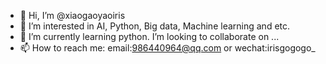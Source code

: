 - 👋 Hi, I’m @xiaogaoyaoiris
- 👀 I’m interested in AI, Python, Big data, Machine learning and etc.
- 🌱 I’m currently learning python. I’m looking to collaborate on ...
- 📫 How to reach me: email:986440964@qq.com or wechat:irisgogogo_

<!---
xiaogaoyaoiris/xiaogaoyaoiris is a ✨ special ✨ repository because its `README.md` (this file) appears on your GitHub profile.
You can click the Preview link to take a look at your changes.
--->
